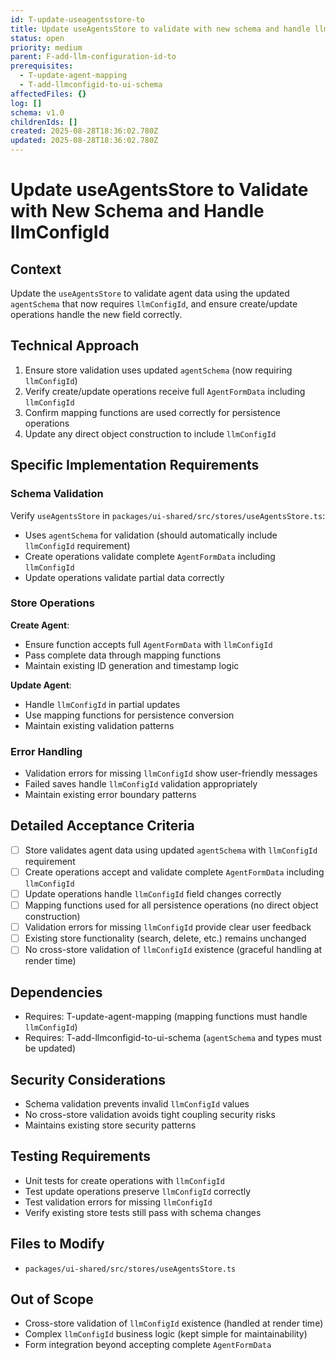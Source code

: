 ```yaml
---
id: T-update-useagentsstore-to
title: Update useAgentsStore to validate with new schema and handle llmConfigId
status: open
priority: medium
parent: F-add-llm-configuration-id-to
prerequisites:
  - T-update-agent-mapping
  - T-add-llmconfigid-to-ui-schema
affectedFiles: {}
log: []
schema: v1.0
childrenIds: []
created: 2025-08-28T18:36:02.780Z
updated: 2025-08-28T18:36:02.780Z
---
```


# Update useAgentsStore to Validate with New Schema and Handle llmConfigId

## Context

Update the `useAgentsStore` to validate agent data using the updated `agentSchema` that now requires `llmConfigId`, and ensure create/update operations handle the new field correctly.

## Technical Approach

1. Ensure store validation uses updated `agentSchema` (now requiring `llmConfigId`)
2. Verify create/update operations receive full `AgentFormData` including `llmConfigId`
3. Confirm mapping functions are used correctly for persistence operations
4. Update any direct object construction to include `llmConfigId`

## Specific Implementation Requirements

### Schema Validation

Verify `useAgentsStore` in `packages/ui-shared/src/stores/useAgentsStore.ts`:

- Uses `agentSchema` for validation (should automatically include `llmConfigId` requirement)
- Create operations validate complete `AgentFormData` including `llmConfigId`
- Update operations validate partial data correctly

### Store Operations

**Create Agent**:

- Ensure function accepts full `AgentFormData` with `llmConfigId`
- Pass complete data through mapping functions
- Maintain existing ID generation and timestamp logic

**Update Agent**:

- Handle `llmConfigId` in partial updates
- Use mapping functions for persistence conversion
- Maintain existing validation patterns

### Error Handling

- Validation errors for missing `llmConfigId` show user-friendly messages
- Failed saves handle `llmConfigId` validation appropriately
- Maintain existing error boundary patterns

## Detailed Acceptance Criteria

- [ ] Store validates agent data using updated `agentSchema` with `llmConfigId` requirement
- [ ] Create operations accept and validate complete `AgentFormData` including `llmConfigId`
- [ ] Update operations handle `llmConfigId` field changes correctly
- [ ] Mapping functions used for all persistence operations (no direct object construction)
- [ ] Validation errors for missing `llmConfigId` provide clear user feedback
- [ ] Existing store functionality (search, delete, etc.) remains unchanged
- [ ] No cross-store validation of `llmConfigId` existence (graceful handling at render time)

## Dependencies

- Requires: T-update-agent-mapping (mapping functions must handle `llmConfigId`)
- Requires: T-add-llmconfigid-to-ui-schema (`agentSchema` and types must be updated)

## Security Considerations

- Schema validation prevents invalid `llmConfigId` values
- No cross-store validation avoids tight coupling security risks
- Maintains existing store security patterns

## Testing Requirements

- Unit tests for create operations with `llmConfigId`
- Test update operations preserve `llmConfigId` correctly
- Test validation errors for missing `llmConfigId`
- Verify existing store tests still pass with schema changes

## Files to Modify

- `packages/ui-shared/src/stores/useAgentsStore.ts`

## Out of Scope

- Cross-store validation of `llmConfigId` existence (handled at render time)
- Complex `llmConfigId` business logic (kept simple for maintainability)
- Form integration beyond accepting complete `AgentFormData`
